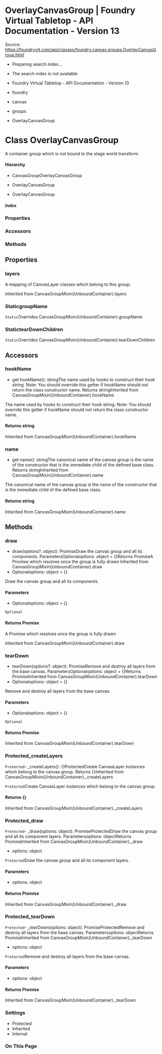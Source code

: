 # OverlayCanvasGroup | Foundry Virtual Tabletop - API Documentation - Version 13

Source: https://foundryvtt.com/api/classes/foundry.canvas.groups.OverlayCanvasGroup.html

- Preparing search index...
- The search index is not available

- Foundry Virtual Tabletop - API Documentation - Version 13
- foundry
- canvas
- groups
- OverlayCanvasGroup


# Class OverlayCanvasGroup

A container group which is not bound to the stage world transform.


#### Hierarchy

- CanvasGroup<this>OverlayCanvasGroup
- OverlayCanvasGroup

- OverlayCanvasGroup


##### Index


### Properties


### Accessors


### Methods


## Properties


### layers

A mapping of CanvasLayer classes which belong to this group.

Inherited from CanvasGroupMixin(UnboundContainer).layers


### StaticgroupName

`Static`Overrides CanvasGroupMixin(UnboundContainer).groupName


### StatictearDownChildren

`Static`Overrides CanvasGroupMixin(UnboundContainer).tearDownChildren


## Accessors


### hookName

- get hookName(): stringThe name used by hooks to construct their hook string.
Note: You should override this getter if hookName should not return the class constructor name.
Returns stringInherited from CanvasGroupMixin(UnboundContainer).hookName

The name used by hooks to construct their hook string.
Note: You should override this getter if hookName should not return the class constructor name.


#### Returns string

Inherited from CanvasGroupMixin(UnboundContainer).hookName


### name

- get name(): stringThe canonical name of the canvas group is the name of the constructor that is the immediate child of the
defined base class.
Returns stringInherited from CanvasGroupMixin(UnboundContainer).name

The canonical name of the canvas group is the name of the constructor that is the immediate child of the
defined base class.


#### Returns string

Inherited from CanvasGroupMixin(UnboundContainer).name


## Methods


### draw

- draw(options?: object): Promise<OverlayCanvasGroup>Draw the canvas group and all its components.
ParametersOptionaloptions: object = {}Returns Promise<OverlayCanvasGroup>A Promise which resolves once the group is fully drawn
Inherited from CanvasGroupMixin(UnboundContainer).draw
- Optionaloptions: object = {}

Draw the canvas group and all its components.


#### Parameters

- Optionaloptions: object = {}

`Optional`
#### Returns Promise<OverlayCanvasGroup>

A Promise which resolves once the group is fully drawn

Inherited from CanvasGroupMixin(UnboundContainer).draw


### tearDown

- tearDown(options?: object): Promise<OverlayCanvasGroup>Remove and destroy all layers from the base canvas.
ParametersOptionaloptions: object = {}Returns Promise<OverlayCanvasGroup>Inherited from CanvasGroupMixin(UnboundContainer).tearDown
- Optionaloptions: object = {}

Remove and destroy all layers from the base canvas.


#### Parameters

- Optionaloptions: object = {}

`Optional`
#### Returns Promise<OverlayCanvasGroup>

Inherited from CanvasGroupMixin(UnboundContainer).tearDown


### Protected_createLayers

`Protected`- _createLayers(): {}ProtectedCreate CanvasLayer instances which belong to the canvas group.
Returns {}Inherited from CanvasGroupMixin(UnboundContainer)._createLayers

`Protected`Create CanvasLayer instances which belong to the canvas group.


#### Returns {}

Inherited from CanvasGroupMixin(UnboundContainer)._createLayers


### Protected_draw

`Protected`- _draw(options: object): Promise<void>ProtectedDraw the canvas group and all its component layers.
Parametersoptions: objectReturns Promise<void>Inherited from CanvasGroupMixin(UnboundContainer)._draw
- options: object

`Protected`Draw the canvas group and all its component layers.


#### Parameters

- options: object


#### Returns Promise<void>

Inherited from CanvasGroupMixin(UnboundContainer)._draw


### Protected_tearDown

`Protected`- _tearDown(options: object): Promise<void>ProtectedRemove and destroy all layers from the base canvas.
Parametersoptions: objectReturns Promise<void>Inherited from CanvasGroupMixin(UnboundContainer)._tearDown
- options: object

`Protected`Remove and destroy all layers from the base canvas.


#### Parameters

- options: object


#### Returns Promise<void>

Inherited from CanvasGroupMixin(UnboundContainer)._tearDown


### Settings

- Protected
- Inherited
- Internal


### On This Page

